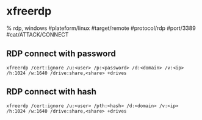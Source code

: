 # xfreerdp

% rdp, windows
#plateform/linux  #target/remote  #protocol/rdp #port/3389 #cat/ATTACK/CONNECT 

##  RDP connect with password
```
xfreerdp /cert:ignore /u:<user> /p:<password> /d:<domain> /v:<ip> /h:1024 /w:1640 /drive:share,<share> +drives
```


## RDP connect with  hash
```
xfreerdp /cert:ignore /u:<user> /pth:<hash> /d:<domain> /v:<ip> /h:1024 /w:1640 /drive:share,<share> +drives
```
